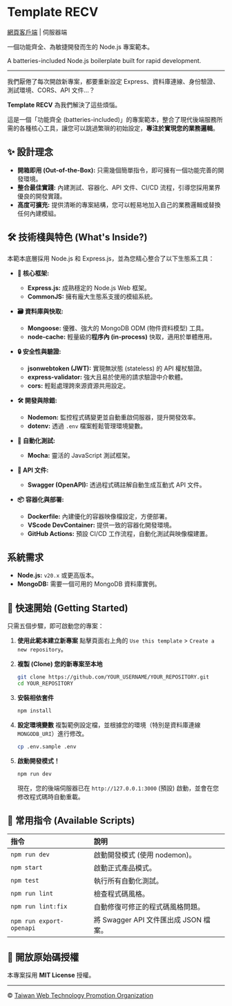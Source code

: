 # Template RECV

[網頁客戶端](https://github.com/web-tech-tw/template.inte) | 伺服器端

一個功能齊全、為敏捷開發而生的 Node.js 專案範本。

A batteries-included Node.js boilerplate built for rapid development.

---

我們厭倦了每次開啟新專案，都要重新設定 Express、資料庫連線、身份驗證、測試環境、CORS、API 文件...？

**Template RECV** 為我們解決了這些煩惱。

這是一個「功能齊全 (batteries-included)」的專案範本，整合了現代後端服務所需的各種核心工具，讓您可以跳過繁瑣的初始設定，**專注於實現您的業務邏輯**。

## ✨ 設計理念

* **開箱即用 (Out-of-the-Box):** 只需幾個簡單指令，即可擁有一個功能完善的開發環境。
* **整合最佳實踐:** 內建測試、容器化、API 文件、CI/CD 流程，引導您採用業界優良的開發實踐。
* **高度可擴充:** 提供清晰的專案結構，您可以輕易地加入自己的業務邏輯或替換任何內建模組。

## 🛠️ 技術棧與特色 (What's Inside?)

本範本底層採用 Node.js 和 Express.js，並為您精心整合了以下生態系工具：

* **🚀 核心框架:**
    * **Express.js:** 成熟穩定的 Node.js Web 框架。
    * **CommonJS:** 擁有龐大生態系支援的模組系統。

* **🗃️ 資料庫與快取:**
    * **Mongoose:** 優雅、強大的 MongoDB ODM (物件資料模型) 工具。
    * **node-cache:** 輕量級的**程序內 (in-process)** 快取，適用於單體應用。

* **🔒 安全性與驗證:**
    * **jsonwebtoken (JWT):** 實現無狀態 (stateless) 的 API 權杖驗證。
    * **express-validator:** 強大且易於使用的請求驗證中介軟體。
    * **cors:** 輕鬆處理跨來源資源共用設定。

* **🛠️ 開發與除錯:**
    * **Nodemon:** 監控程式碼變更並自動重啟伺服器，提升開發效率。
    * **dotenv:** 透過 `.env` 檔案輕鬆管理環境變數。

* **🧪 自動化測試:**
    * **Mocha:** 靈活的 JavaScript 測試框架。

* **📄 API 文件:**
    * **Swagger (OpenAPI):** 透過程式碼註解自動生成互動式 API 文件。

* **📦 容器化與部署:**
    * **Dockerfile:** 內建優化的容器映像檔設定，方便部署。
    * **VScode DevContainer:** 提供一致的容器化開發環境。
    * **GitHub Actions:** 預設 CI/CD 工作流程，自動化測試與映像檔建置。

## 系統需求

* **Node.js:** `v20.x` 或更高版本。
* **MongoDB:** 需要一個可用的 MongoDB 資料庫實例。

## 🚀 快速開始 (Getting Started)

只需五個步驟，即可啟動您的專案：

1.  **使用此範本建立新專案**
    點擊頁面右上角的 `Use this template` > `Create a new repository`。

2.  **複製 (Clone) 您的新專案至本地**
    ```sh
    git clone https://github.com/YOUR_USERNAME/YOUR_REPOSITORY.git
    cd YOUR_REPOSITORY
    ```

3.  **安裝相依套件**
    ```sh
    npm install
    ```

4.  **設定環境變數**
    複製範例設定檔，並根據您的環境（特別是資料庫連線 `MONGODB_URI`）進行修改。
    ```sh
    cp .env.sample .env
    ```

5.  **啟動開發模式！**
    ```sh
    npm run dev
    ```
    現在，您的後端伺服器已在 `http://127.0.0.1:3000` (預設) 啟動，並會在您修改程式碼時自動重載。

## 📜 常用指令 (Available Scripts)

| 指令 | 說明 |
| :--- | :--- |
| `npm run dev` | 啟動開發模式 (使用 nodemon)。 |
| `npm start` | 啟動正式產品模式。 |
| `npm test` | 執行所有自動化測試。 |
| `npm run lint` | 檢查程式碼風格。 |
| `npm run lint:fix` | 自動修復可修正的程式碼風格問題。 |
| `npm run export-openapi` | 將 Swagger API 文件匯出成 JSON 檔案。 |

## 📄 開放原始碼授權

本專案採用 **MIT License** 授權。

---

&copy; [Taiwan Web Technology Promotion Organization](https://web-tech.tw)

